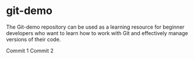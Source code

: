 # git-demo
The Git-demo repository can be used as a learning resource for beginner developers who want to learn how to work with Git and effectively manage versions of their code.

Commit 1
Commit 2